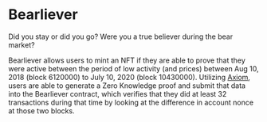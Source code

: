 # Bearliever

Did you stay or did you go? Were you a true believer during the bear market?

Bearliever allows users to mint an NFT if they are able to prove that they were active between the period of low activity (and prices) between Aug 10, 2018 (block 6120000) to July 10, 2020 (block 10430000). Utilizing [Axiom](https://www.axiom.xyz), users are able to generate a Zero Knowledge proof and submit that data into the Bearliever contract, which verifies that they did at least 32 transactions during that time by looking at the difference in account nonce at those two blocks.